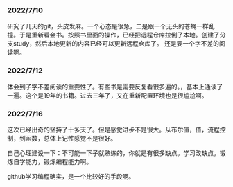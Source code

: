 ### 2022/7/10

研究了几天的git，头皮发麻。一个心态是很急，二是跟一个无头的苍蝇一样乱撞。于是重新看会书。按照书里面的操作，已经把远程仓库拉倒了本地。创建了分支study，然后本地更新的内容已经可以更新远程仓库了。
还是要一个字不差的阅读啊。


### 2022/7/12 
体会到子字不差阅读的重要性了。有些书是需要反复看很多遍的。，基本上通读了一遍。这个是19年的书籍。过去三年了，又在重新配置环境也是很尴尬啊。


### 2022/7/16 
这次已经出奇的坚持了十多天了。但是感觉进步不是很大。从布尔值，值，流程控制，到函数，总体上记性感觉不是很好。

自己心理建设一下：不可能一下子就熟练的，你就是有很多缺点。学习改缺点。锻炼自学能力，锻炼编程能力啊。

github学习编程确实，是一个比较好的手段啊。